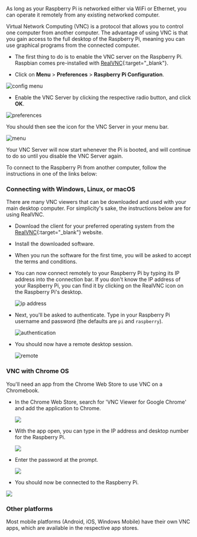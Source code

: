As long as your Raspberry Pi is networked either via WiFi or Ethernet, you can operate it remotely from any existing networked computer.

Virtual Network Computing (VNC) is a protocol that allows you to control one computer from another computer. The advantage of using VNC is that you gain access to the full desktop of the Raspberry Pi, meaning you can use graphical programs from the connected computer.

- The first thing to do is to enable the VNC server on the Raspberry Pi. Raspbian comes pre-installed with [RealVNC](https://www.realvnc.com/){:target="_blank"}.

- Click on **Menu** > **Preferences** > **Raspberry Pi Configuration**.

![config menu](images/config.png)

- Enable the VNC Server by clicking the respective radio button, and click **OK**.

![preferences](images/preferences.png)

You should then see the icon for the VNC Server in your menu bar.

![menu](images/menu.png)

Your VNC Server will now start whenever the Pi is booted, and will continue to do so until you disable the VNC Server again.

To connect to the Raspberry Pi from another computer, follow the instructions in one of the links below:

### Connecting with Windows, Linux, or macOS

There are many VNC viewers that can be downloaded and used with your main desktop computer. For simplicity's sake, the instructions below are for using RealVNC.

- Download the client for your preferred operating system from the [RealVNC](https://www.realvnc.com/download/viewer){:target="_blank"} website.
- Install the downloaded software.
- When you run the software for the first time, you will be asked to accept the terms and conditions.
- You can now connect remotely to your Raspberry Pi by typing its IP address into the connection bar. If you don't know the IP address of your Raspberry Pi, you can find it by clicking on the RealVNC icon on the Raspberry Pi's desktop.

  ![ip address](images/ip.png)

- Next, you'll be asked to authenticate. Type in your Raspberry Pi username and password (the defaults are `pi` and `raspberry`).

  ![authentication](images/authentication.png)

- You should now have a remote desktop session.

  ![remote](images/remote.png)

### VNC with Chrome OS

You'll need an app from the Chrome Web Store to use VNC on a Chromebook.

- In the Chrome Web Store, search for 'VNC Viewer for Google Chrome' and add the application to Chrome.

  ![](images/vnc-chrome1.png)

- With the app open, you can type in the IP address and desktop number for the Raspberry Pi.

  ![](images/vnc-chrome3.png)

- Enter the password at the prompt.

  ![](images/vnc-chrome4.png)

- You should now be connected to the Raspberry Pi.

![](images/vnc-chrome5.png)

### Other platforms
Most mobile platforms (Android, iOS, Windows Mobile) have their own VNC apps, which are available in the respective app stores.
